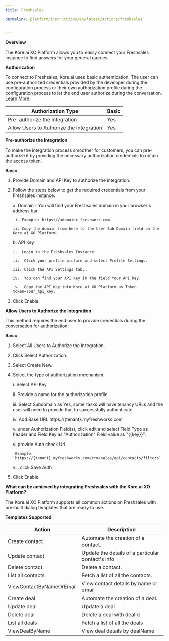 ```yaml
---
title: Freshsales

permalink: platform/instructions/en/latest/Actions/freshsales


---
```


<base target="_blank">
<container>

**Overview**

The Kore.ai XO Platform allows you to easily connect your Freshsales instance to find answers for your general queries.

</container>

<container>

**Authorization**
 
To connect to Freshsales, Kore.ai uses basic authentication. The user can use pre-authorized credentials provided by the developer during the configuration process or their own authorization profile during the configuration process to let the end user authorize during the conversation. [Learn More.](https://developers.freshworks.com/crm/api/#introduction)
 
 
 |Authorization Type                      | Basic |
 |----------------------------------------|-------|
 |Pre-authorize the Integration           |  Yes  |
 |Allow Users to Authorize the Integration|  Yes  |


**Pre-authorize the Integration**
 
 To make the integration process smoother for customers, you can pre-authorize it by providing the necessary authorization credentials to obtain the access token.

**Basic**
 
1. Provide Domain and API Key to authorize the integration.  

2. Follow the steps below to get the required credentials from your Freshsales instance.
 
   a. Domain - You will find your Freshsales domain in your browser's address bar.

        i. Example: https://<domain>.freshwork.com.

       ii. Copy the domain from here to the User Sub Domain field on the Kore.ai XO Platform.
  
   b.  API Key
 
       i.  Login to the Freshsales Instance.
      
       ii.  Click your profile picture and select Profile Settings.

       iii. Click the API Settings tab..
   
       iv.  You can find your API key in the field Your API key.
  
        v.  Copy the API Key into Kore.ai XO Platform as Token token=Your_Api_key. 
        
 3. Click Enable.
 
**Allow Users to Authorize the Integration**
 
This method requires the end user to provide credentials during the conversation for authorization.
 
**Basic**
 
1. Select All Users to Authorize the Integration.
 
2. Click Select Authorization.
 
3. Select Create New.
 
4. Select the type of authorization mechanism. 
 
   i.  Select API Key.
 
   ii.  Provide a name for the authorization profile.

   iii. Select Subdomain as Yes, some tasks will have tenancy URLs and the user will need to provide that to successfully authenticate

   iv. Add Base URL https://{tenant}.myfreshworks.com
   
   v. under Authorization Field(s), click edit and select Field Type as header and Field Key as "Authorization" Field value as "{{key}}".
   
   vi.provide Auth check Url.
        
        Example: `https://{tenant}.myfreshworks.com/crm/sales/api/contacts/filters`
   
   vii. click Save Auth
 
 6.  Click Enable.
 
      

 </container>
 
 <container>

**What can be achieved by integrating Freshsales with the Kore.ai XO Platform?**

The Kore.ai XO Platform supports all common actions on Freshsales with pre-built dialog templates that are ready to use.

**Templates Supported**

| Action           | Description            |
|------------------|------------------------|
|Create contact   |Automate the creation of a contact.|
|Update contact  |Update the details of a particular contact's info|
|Delete contact  |Delete a contact.|
|List all contacts|Fetch a list of all the contacts.|
|ViewContactByNameOrEmail|View contact details by name or email|
|Create deal |Automate the creation of a deal.|
|Update deal|Update a deal|
|Delete deal|Delete a deal with dealId|
|List all deals|Fetch a list of all the deals|
|ViewDealByName|View deal details by dealName|
</container>
